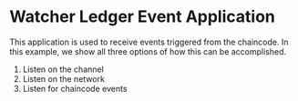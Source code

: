 # Watcher Ledger Event Application

This application is used to receive events triggered from the chaincode.  In this example, we show all three options of how this can be accomplished.

1. Listen on the channel
2. Listen on the network
3. Listen for chaincode events